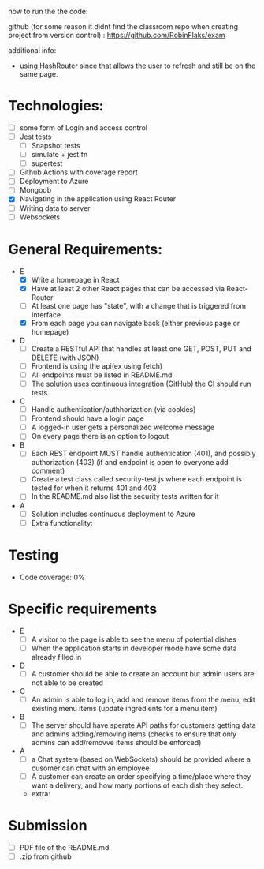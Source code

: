 

how to run the the code:

github (for some reason it didnt find the classroom repo when creating project from version control) :
https://github.com/RobinFlaks/exam

additional info:
- using HashRouter since that allows the user to refresh and still be on the same page.

# Technologies: 

- [ ] some form of Login and access control
- [ ] Jest tests
  - [ ] Snapshot tests
  - [ ] simulate + jest.fn
  - [ ] supertest
- [ ] Github Actions with coverage report
- [ ] Deployment to Azure
- [ ] Mongodb
- [x] Navigating in the application using React Router
- [ ] Writing data to server
- [ ] Websockets

# General Requirements:
- E
  - [x] Write a homepage in React
  - [x] Have at least 2 other React pages that can be accessed via React-Router
  - [ ] At least one page has "state", with a change that is triggered from interface
  - [x] From each page you can navigate back (either previous page or homepage)
- D
  - [ ] Create a RESTful API that handles at least one GET, POST, PUT and DELETE (with JSON)
  - [ ] Frontend is using the api(ex using fetch)
  - [ ] All endpoints must be listed in README.md
  - [ ] The solution uses continuous integration (GitHub) the CI should run tests
- C
  - [ ] Handle authentication/authhorization (via cookies)
  - [ ] Frontend should have a login page
  - [ ] A logged-in user gets a personalized welcome message
  - [ ] On every page there is an option to logout
- B
  - [ ] Each REST endpoint MUST handle authentication (401), and possibly authorization (403) (if and endpoint is open to everyone add comment)
  - [ ] Create a test class called security-test.js where each endpoint is tested for when it returns 401 and 403
  - [ ] In the README.md also list the security tests written for it
- A
  - [ ] Solution includes continuous deployment to Azure
  - [ ] Extra functionality:

# Testing
- Code coverage: 0%

# Specific requirements
- E
  - [ ] A visitor to the page is able to see the menu of potential dishes
  - [ ] When the application starts in developer mode have some data already filled in
- D
  - [ ] A customer should be able to create an account but admin users are not able to be created
- C
  - [ ] An admin is able to log in, add and remove items from the menu, edit existing menu items (update ingredients for a menu item)
- B
  - [ ] The server should have sperate API paths for customers getting data and admins adding/removing items (checks to ensure that only admins can add/removve items should be enforced)
- A
  - [ ] a Chat system (based on WebSockets) should be provided where a cusomer can chat with an employee
  - [ ] A customer can create an order specifying a time/place where they want a delivery, and how many portions of each dish they select.
  - extra:

# Submission
- [ ] PDF file of the README.md
- [ ] .zip from github